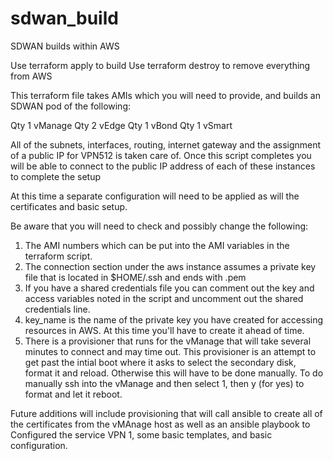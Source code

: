# sdwan_build
SDWAN builds within AWS

Use terraform apply to build
Use terraform destroy to remove everything from AWS

This terraform file takes AMIs which you will need to provide, and builds an SDWAN pod of the following:

Qty 1 vManage
Qty 2 vEdge 
Qty 1 vBond
Qty 1 vSmart

All of the subnets, interfaces, routing, internet gateway and the assignment of a public IP for VPN512 is taken care of.
Once this script completes you will be able to connect to the public IP address of each of these instances to complete the setup

At this time a separate configuration will need to be applied as will the certificates and basic setup.

Be aware that you will need to check and possibly change the following:

1. The AMI numbers which can be put into the AMI variables in the terraform script.
2. The connection section under the aws instance assumes a private key file that is located in $HOME/.ssh and ends with .pem
3. If you have a shared credentials file you can comment out the key and access variables noted in the script and uncomment out the
   shared credentials line.
4. key_name is the name of the private key you have created for accessing resources in AWS. At this time you'll have to create it
   ahead of time.
5. There is a provisioner that runs for the vManage that will take several minutes to connect and may time out.  This provisioner is
   an attempt to get past the intial boot where it asks to select the secondary disk, format it and reload.  Otherwise this will 
   have to be done manually. 
       To do manually ssh into the vManage and then select 1, then y (for yes) to format and let it reboot.



Future additions will include provisioning that will call ansible to create all of the certificates from the vMAnage host as well as an
ansible playbook to Configured the service VPN 1, some basic templates, and basic configuration.
